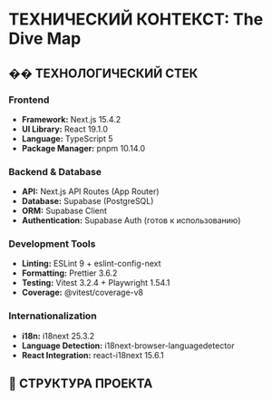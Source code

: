 # ТЕХНИЧЕСКИЙ КОНТЕКСТ: The Dive Map

## ��️ ТЕХНОЛОГИЧЕСКИЙ СТЕК

### Frontend

- **Framework:** Next.js 15.4.2
- **UI Library:** React 19.1.0
- **Language:** TypeScript 5
- **Package Manager:** pnpm 10.14.0

### Backend & Database

- **API:** Next.js API Routes (App Router)
- **Database:** Supabase (PostgreSQL)
- **ORM:** Supabase Client
- **Authentication:** Supabase Auth (готов к использованию)

### Development Tools

- **Linting:** ESLint 9 + eslint-config-next
- **Formatting:** Prettier 3.6.2
- **Testing:** Vitest 3.2.4 + Playwright 1.54.1
- **Coverage:** @vitest/coverage-v8

### Internationalization

- **i18n:** i18next 25.3.2
- **Language Detection:** i18next-browser-languagedetector
- **React Integration:** react-i18next 15.6.1

## 📁 СТРУКТУРА ПРОЕКТА
